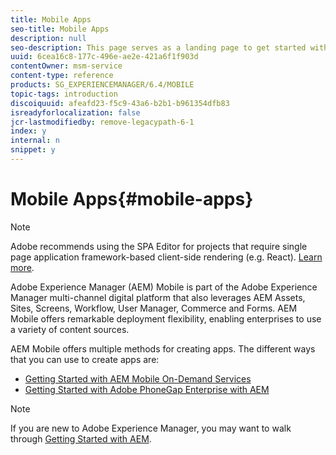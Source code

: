 ```yaml
---
title: Mobile Apps
seo-title: Mobile Apps
description: null
seo-description: This page serves as a landing page to get started with authoring, developing, and administering mobile apps.
uuid: 6cea16c8-177c-496e-ae2e-421a6f1f903d
contentOwner: msm-service
content-type: reference
products: SG_EXPERIENCEMANAGER/6.4/MOBILE
topic-tags: introduction
discoiquuid: afeafd23-f5c9-43a6-b2b1-b961354dfb83
isreadyforlocalization: false
jcr-lastmodifiedby: remove-legacypath-6-1
index: y
internal: n
snippet: y
---
```


# Mobile Apps{#mobile-apps}

>[!NOTE]
>
>Adobe recommends using the SPA Editor for projects that require single page application framework-based client-side rendering (e.g. React). [Learn more](../../sites/developing/using/spa-overview.md).

Adobe Experience Manager (AEM) Mobile is part of the Adobe Experience Manager multi-channel digital platform that also leverages AEM Assets, Sites, Screens, Workflow, User Manager, Commerce and Forms. AEM Mobile offers remarkable deployment flexibility, enabling enterprises to use a variety of content sources.

AEM Mobile offers multiple methods for creating apps. The different ways that you can use to create apps are:

* [Getting Started with AEM Mobile On-Demand Services](../../mobile/using/aem-mobile-on-demand.md)
* [Getting Started with Adobe PhoneGap Enterprise with AEM](../../mobile/using/developing-in-phonegap.md)

>[!NOTE]
>
>If you are new to Adobe Experience Manager, you may want to walk through [Getting Started with AEM](../../sites/deploying/using/deploy.md).

